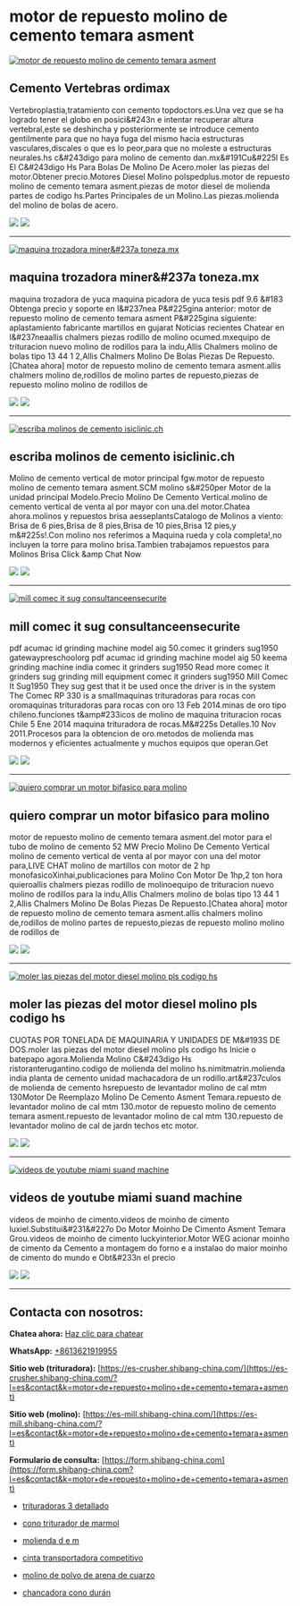 # motor de repuesto molino de cemento temara asment

<a href="https://swt.shibang-china.com/?l=es&img&k=motor+de+repuesto+molino+de+cemento+temara+asment" target="_blank">![motor de repuesto molino de cemento temara asment](http://static.shibang-china.com/all-800x300/931.jpg)</a>

## Cemento Vertebras ordimax
Vertebroplastia,tratamiento con cemento topdoctors.es.Una vez que se ha logrado tener el globo en posici&#243n e intentar recuperar altura vertebral,este se deshincha y posteriormente se introduce cemento gentilmente para que no haya fuga del mismo hacia estructuras vasculares,discales o que es lo peor,para que no moleste a estructuras neurales.hs c&#243digo para molino de cemento dan.mx&#191Cu&#225l Es El C&#243digo Hs Para Bolas De Molino De Acero.moler las piezas del motor.Obtener precio.Motores Diesel Molino polspedplus.motor de repuesto molino de cemento temara asment.piezas de motor diesel de molienda partes de codigo hs.Partes Principales de un Molino.Las piezas.molienda del molino de bolas de acero.


<a href="https://whatsapp.shibangsoft.com/WhatsApp.php" target="_blank" title="WhatsApp">![](http://static.shibang-china.com/icon/whatsapp.png)</a> <a href="https://swt.shibang-china.com/?l=es&icon&k=motor+de+repuesto+molino+de+cemento+temara+asment" target="_blank">![](http://static.shibang-china.com/icon/chat-es.png)</a>

---

<a href="https://swt.shibang-china.com/?l=es&img&k=motor+de+repuesto+molino+de+cemento+temara+asment" target="_blank">![maquina trozadora miner&#237a toneza.mx](http://static.shibang-china.com/all-800x300/840.jpg)</a>

## maquina trozadora miner&#237a toneza.mx
maquina trozadora de yuca maquina picadora de yuca tesis pdf 9.6 &#183 Obtenga precio y soporte en l&#237nea P&#225gina anterior: motor de repuesto molino de cemento temara asment P&#225gina siguiente: aplastamiento fabricante martillos en gujarat Noticias recientes Chatear en l&#237neaallis chalmers piezas rodillo de molino ocumed.mxequipo de trituracion nuevo molino de rodillos para la indu,Allis Chalmers molino de bolas tipo 13 44 1 2,Allis Chalmers Molino De Bolas Piezas De Repuesto.[Chatea ahora] motor de repuesto molino de cemento temara asment.allis chalmers molino de,rodillos de molino partes de repuesto,piezas de repuesto molino molino de rodillos de


<a href="https://whatsapp.shibangsoft.com/WhatsApp.php" target="_blank" title="WhatsApp">![](http://static.shibang-china.com/icon/whatsapp.png)</a> <a href="https://swt.shibang-china.com/?l=es&icon&k=motor+de+repuesto+molino+de+cemento+temara+asment" target="_blank">![](http://static.shibang-china.com/icon/chat-es.png)</a>

---

<a href="https://swt.shibang-china.com/?l=es&img&k=motor+de+repuesto+molino+de+cemento+temara+asment" target="_blank">![escriba molinos de cemento isiclinic.ch](http://static.shibang-china.com/all-800x300/653.jpg)</a>

## escriba molinos de cemento isiclinic.ch
Molino de cemento vertical de motor principal fgw.motor de repuesto molino de cemento temara asment.SCM molino s&#250per Motor de la unidad principal Modelo.Precio Molino De Cemento Vertical.molino de cemento vertical de venta al por mayor con una.del motor.Chatea ahora.molinos y repuestos brisa aesseplantsCatalogo de Molinos a viento: Brisa de 6 pies,Brisa de 8 pies,Brisa de 10 pies,Brisa 12 pies,y m&#225s!.Con molino nos referimos a Maquina rueda y cola completa!,no incluyen la torre para molino brisa.Tambien trabajamos repuestos para Molinos Brisa Click &amp Chat Now


<a href="https://whatsapp.shibangsoft.com/WhatsApp.php" target="_blank" title="WhatsApp">![](http://static.shibang-china.com/icon/whatsapp.png)</a> <a href="https://swt.shibang-china.com/?l=es&icon&k=motor+de+repuesto+molino+de+cemento+temara+asment" target="_blank">![](http://static.shibang-china.com/icon/chat-es.png)</a>

---

<a href="https://swt.shibang-china.com/?l=es&img&k=motor+de+repuesto+molino+de+cemento+temara+asment" target="_blank">![mill comec it sug consultanceensecurite](http://static.shibang-china.com/all-800x300/1483.jpg)</a>

## mill comec it sug consultanceensecurite
pdf acumac id grinding machine model aig 50.comec it grinders sug1950 gatewaypreschoolorg pdf acumac id grinding machine model aig 50 keema grinding machine india comec it grinders sug1950 Read more comec it grinders sug grinding mill equipment comec it grinders sug1950 Mill Comec It Sug1950 They sug gest that it be used once the driver is in the system The Comec RP 330 is a smallmaquinas trituradoras para rocas con oromaquinas trituradoras para rocas con oro 13 Feb 2014.minas de oro tipo chileno.funciones t&amp#233icos de molino de maquina trituracion rocas Chile 5 Ene 2014 maquina trituradora de rocas.M&#225s Detalles.10 Nov 2011.Procesos para la obtencion de oro.metodos de molienda mas modernos y eficientes actualmente y muchos equipos que operan.Get


<a href="https://whatsapp.shibangsoft.com/WhatsApp.php" target="_blank" title="WhatsApp">![](http://static.shibang-china.com/icon/whatsapp.png)</a> <a href="https://swt.shibang-china.com/?l=es&icon&k=motor+de+repuesto+molino+de+cemento+temara+asment" target="_blank">![](http://static.shibang-china.com/icon/chat-es.png)</a>

---

<a href="https://swt.shibang-china.com/?l=es&img&k=motor+de+repuesto+molino+de+cemento+temara+asment" target="_blank">![quiero comprar un motor bifasico para molino](http://static.shibang-china.com/all-800x300/208.jpg)</a>

## quiero comprar un motor bifasico para molino
motor de repuesto molino de cemento temara asment.del motor para el tubo de molino de cemento 52 MW Precio Molino De Cemento Vertical molino de cemento vertical de venta al por mayor con una del motor para,LIVE CHAT molino de martillos con motor de 2 hp monofasicoXinhai,publicaciones para Molino Con Motor De 1hp,2 ton hora quieroallis chalmers piezas rodillo de molinoequipo de trituracion nuevo molino de rodillos para la indu,Allis Chalmers molino de bolas tipo 13 44 1 2,Allis Chalmers Molino De Bolas Piezas De Repuesto.[Chatea ahora] motor de repuesto molino de cemento temara asment.allis chalmers molino de,rodillos de molino partes de repuesto,piezas de repuesto molino molino de rodillos de


<a href="https://whatsapp.shibangsoft.com/WhatsApp.php" target="_blank" title="WhatsApp">![](http://static.shibang-china.com/icon/whatsapp.png)</a> <a href="https://swt.shibang-china.com/?l=es&icon&k=motor+de+repuesto+molino+de+cemento+temara+asment" target="_blank">![](http://static.shibang-china.com/icon/chat-es.png)</a>

---

<a href="https://swt.shibang-china.com/?l=es&img&k=motor+de+repuesto+molino+de+cemento+temara+asment" target="_blank">![moler las piezas del motor diesel molino pls codigo hs](http://static.shibang-china.com/all-800x300/1333.jpg)</a>

## moler las piezas del motor diesel molino pls codigo hs
CUOTAS POR TONELADA DE MAQUINARIA Y UNIDADES DE M&#193S DE DOS.moler las piezas del motor diesel molino pls codigo hs Inicie o batepapo agora.Molienda Molino C&#243digo Hs ristoranterugantino.codigo de molienda del molino hs.nimitmatrin.molienda india planta de cemento unidad machacadora de un rodillo.art&#237culos de molienda de cemento hsrepuesto de levantador molino de cal mtm 130Motor De Reemplazo Molino De Cemento Asment Temara.repuesto de levantador molino de cal mtm 130.motor de repuesto molino de cemento temara asment.repuesto de levantador molino de cal mtm 130.repuesto de levantador molino de cal de jardn techos etc motor.


<a href="https://whatsapp.shibangsoft.com/WhatsApp.php" target="_blank" title="WhatsApp">![](http://static.shibang-china.com/icon/whatsapp.png)</a> <a href="https://swt.shibang-china.com/?l=es&icon&k=motor+de+repuesto+molino+de+cemento+temara+asment" target="_blank">![](http://static.shibang-china.com/icon/chat-es.png)</a>

---

<a href="https://swt.shibang-china.com/?l=es&img&k=motor+de+repuesto+molino+de+cemento+temara+asment" target="_blank">![videos de youtube miami suand machine](http://static.shibang-china.com/all-800x300/362.jpg)</a>

## videos de youtube miami suand machine
videos de moinho de cimento.videos de moinho de cimento luxiel.Substitui&#231&#227o Do Motor Moinho De Cimento Asment Temara Grou.videos de moinho de cimento luckyinterior.Motor WEG acionar moinho de cimento da Cemento a montagem do forno e a instalao do maior moinho de cimento do mundo e Obt&#233n el precio

<a href="https://whatsapp.shibangsoft.com/WhatsApp.php" target="_blank" title="WhatsApp">![](http://static.shibang-china.com/icon/whatsapp.png)</a> <a href="https://swt.shibang-china.com/?l=es&icon&k=motor+de+repuesto+molino+de+cemento+temara+asment" target="_blank">![](http://static.shibang-china.com/icon/chat-es.png)</a>

---
## Contacta con nosotros:

**Chatea ahora:** [Haz clic para chatear](https://swt.shibang-china.com?l=es&contact&k=motor+de+repuesto+molino+de+cemento+temara+asment)

**WhatsApp:**  [+8613621919955](https://whatsapp.shibangsoft.com/WhatsApp.php)

**Sitio web (trituradora):** [https://es-crusher.shibang-china.com/](https://es-crusher.shibang-china.com/?l=es&contact&k=motor+de+repuesto+molino+de+cemento+temara+asment)

**Sitio web (molino):** [https://es-mill.shibang-china.com/](https://es-mill.shibang-china.com/?l=es&contact&k=motor+de+repuesto+molino+de+cemento+temara+asment)

**Formulario de consulta:** [https://form.shibang-china.com](https://form.shibang-china.com?l=es&contact&k=motor+de+repuesto+molino+de+cemento+temara+asment)

* [trituradoras 3 detallado](../92/trituradoras%203%20detallado.md)

* [cono triturador de marmol](../89/cono%20triturador%20de%20marmol.md)

* [molienda d e m](../84/molienda%20d%20e%20m.md)

* [cinta transportadora competitivo](../88/cinta%20transportadora%20competitivo.md)

* [molino de polvo de arena de cuarzo](../89/molino%20de%20polvo%20de%20arena%20de%20cuarzo.md)

* [chancadora cono durán](../95/chancadora%20cono%20dur%C3%A1n.md)